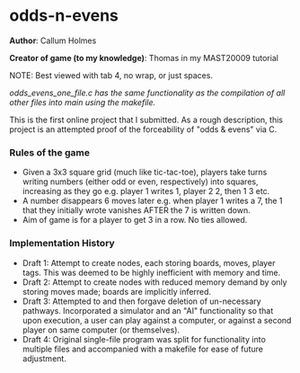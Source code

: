 # odds-n-evens

**Author**: Callum Holmes

**Creator of game (to my knowledge)**: Thomas in my MAST20009 tutorial

NOTE: Best viewed with tab 4, no wrap, or just spaces.

*odds_evens_one_file.c has the same functionality as the compilation of all other files into main using the makefile.*

This is the first online project that I submitted. As a rough description, this project is an attempted proof of the forceability of "odds & evens" via C.

### Rules of the game
- Given a 3x3 square grid (much like tic-tac-toe), players take turns writing numbers (either odd or even, respectively) into squares,  increasing as they go e.g. player 1 writes 1, player 2 2, then 1 3 etc.
- A number disappears 6 moves later e.g. when player 1 writes a 7, the 1 that they initially wrote vanishes AFTER the 7 is written down.
- Aim of game is for a player to get 3 in a row. No ties allowed. 

### Implementation History
- Draft 1: Attempt to create nodes, each storing boards, moves, player tags. This was deemed to be highly inefficient with memory and time. 
- Draft 2: Attempt to create nodes with reduced memory demand by only storing moves made; boards are implicitly inferred.
- Draft 3: Attempted to and then forgave deletion of un-necessary pathways. Incorporated a simulator and an "AI" functionality so that upon execution, a user can play against a computer, or against a second player on same computer (or themselves). 
- Draft 4: Original single-file program was split for functionality into multiple files and accompanied with a makefile for ease of future adjustment.
